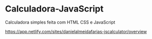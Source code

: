 # Calculadora-JavaScript

Calculadora simples feita com HTML CSS e JavaScript

https://app.netlify.com/sites/danielalmeidafarias-jscalculator/overview
